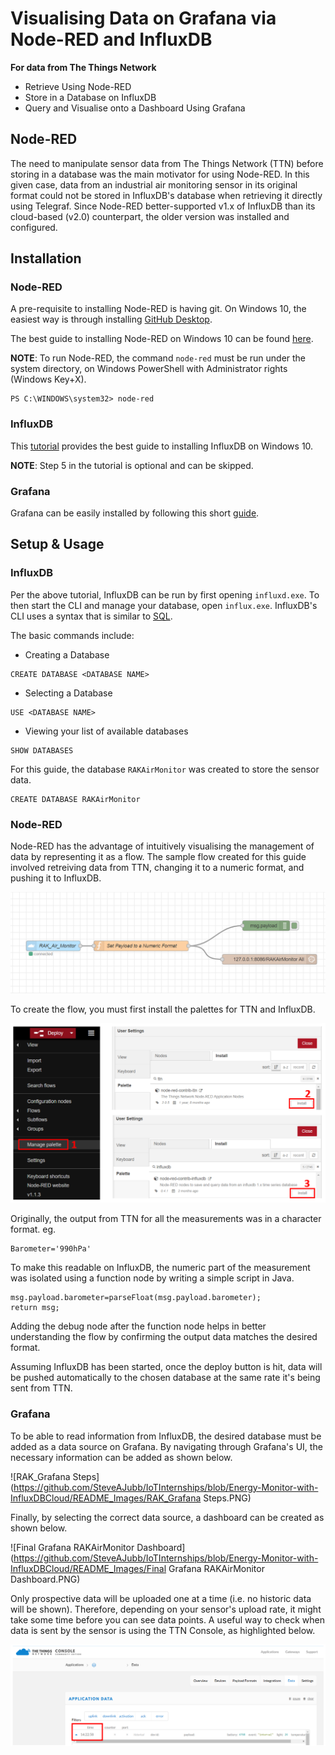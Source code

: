 # Visualising Data on Grafana via Node-RED and InfluxDB
**For data from The Things Network**
- Retrieve Using Node-RED
- Store in a Database on InfluxDB
- Query and Visualise onto a Dashboard Using Grafana
## Node-RED
The need to manipulate sensor data from The Things Network (TTN) before storing in a database was the main motivator for using Node-RED. In this given case, data from an industrial air monitoring sensor in its original format could not be stored in InfluxDB's database when retrieving it directly using Telegraf. Since Node-RED better-supported v1.x of InfluxDB than its cloud-based (v2.0) counterpart, the older version was installed and configured. 
## Installation
### Node-RED
A pre-requisite to installing Node-RED is having git. On Windows 10, the easiest way is through installing [GitHub Desktop](https://desktop.github.com/). 
 
The best guide to installing Node-RED on Windows 10 can be found [here](https://nodered.org/docs/getting-started/windows).

**NOTE**: To run Node-RED, the command `node-red` must be run under the system directory, on Windows PowerShell with Administrator rights (Windows Key+X). 
```
PS C:\WINDOWS\system32> node-red
```
### InfluxDB
This [tutorial](https://www.qamilestone.com/post/steps-to-setup-influxdb-on-windows) provides the best guide to installing InfluxDB on Windows 10. 

**NOTE**: Step 5 in the tutorial is optional and can be skipped. 
### Grafana 
Grafana can be easily installed by following this short [guide](https://grafana.com/docs/grafana/latest/installation/windows/). 

## Setup & Usage
### InfluxDB
Per the above tutorial, InfluxDB can be run by first opening `influxd.exe`. To then start the CLI and manage your database, open `influx.exe`. InfluxDB's CLI uses a syntax that is similar to [SQL](https://www.w3schools.com/sql/). 

The basic commands include: 
- Creating a Database
```
CREATE DATABASE <DATABASE NAME>
```
- Selecting a Database 
```
USE <DATABASE NAME>
```
- Viewing your list of available databases
```
SHOW DATABASES
```
For this guide, the database `RAKAirMonitor` was created to store the sensor data. 
```
CREATE DATABASE RAKAirMonitor
```
### Node-RED
Node-RED has the advantage of intuitively visualising the management of data by representing it as a flow. The sample flow created for this guide involved retreiving data from TTN, changing it to a numeric format, and pushing it to InfluxDB. 

![Flow_Node-Red](https://github.com/SteveAJubb/IoTInternships/blob/Energy-Monitor-with-InfluxDBCloud/README_Images/Flow_Node-Red.PNG)

To create the flow, you must first install the palettes for TTN and InfluxDB.

![Palettes_Node-red](https://github.com/SteveAJubb/IoTInternships/blob/Energy-Monitor-with-InfluxDBCloud/README_Images/Palettes_Node-red.PNG)

Originally, the output from TTN for all the measurements was in a character format. eg.
```
Barometer='990hPa'
```
To make this readable on InfluxDB, the numeric part of the measurement was isolated using a function node by writing a simple script in Java.
```
msg.payload.barometer=parseFloat(msg.payload.barometer);
return msg;
``` 
Adding the debug node after the function node helps in better understanding the flow by confirming the output data matches the desired format. 

Assuming InfluxDB has been started, once the deploy button is hit, data will be pushed automatically to the chosen database at the same rate it's being sent from TTN.   
### Grafana
To be able to read information from InfluxDB, the desired database must be added as a data source on Grafana. By navigating through Grafana's UI, the necessary information can be added as shown below.

![RAK_Grafana Steps](https://github.com/SteveAJubb/IoTInternships/blob/Energy-Monitor-with-InfluxDBCloud/README_Images/RAK_Grafana Steps.PNG)

Finally, by selecting the correct data source, a dashboard can be created as shown below. 

![Final Grafana RAKAirMonitor Dashboard](https://github.com/SteveAJubb/IoTInternships/blob/Energy-Monitor-with-InfluxDBCloud/README_Images/Final Grafana RAKAirMonitor Dashboard.PNG)

Only prospective data will be uploaded one at a time (i.e. no historic data will be shown). Therefore, depending on your sensor's upload rate, it might take some time before you can see data points. A useful way to check when data is sent by the sensor is using the TTN Console, as highlighted below. 

![Data_ttn](https://github.com/SteveAJubb/IoTInternships/blob/Energy-Monitor-with-InfluxDBCloud/README_Images/Data_ttn.PNG)
